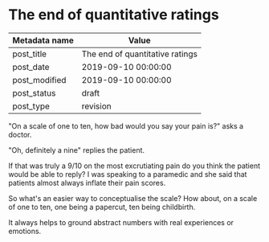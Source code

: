 # The end of quantitative ratings

| Metadata name | Value                           |
| ------------- | ------------------------------- |
| post_title    | The end of quantitative ratings |
| post_date     | 2019-09-10 00:00:00             |
| post_modified | 2019-09-10 00:00:00             |
| post_status   | draft                           |
| post_type     | revision                        |

"On a scale of one to ten, how bad would you say your pain is?" asks a doctor.

"Oh, definitely a nine" replies the patient.

If that was truly a 9/10 on the most excrutiating pain do you think the patient would be able to reply?
I was speaking to a paramedic and she said that patients almost always inflate their pain scores.

So what's an easier way to conceptualise the scale? How about, on a scale of one to ten, one being a papercut, ten being childbirth.

It always helps to ground abstract numbers with real experiences or emotions.
